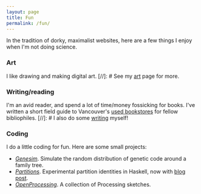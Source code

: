 ```yaml
---
layout: page
title: Fun
permalink: /fun/
---
```


In the tradition of dorky, maximalist websites, here are a few things I enjoy when I'm not doing science.

### Art

I like drawing and making digital art.
[//]: # See my [art](/art.md) page for more.

### Writing/reading

I'm an avid reader, and spend a lot of time/money fossicking
for books. I've written a short field guide to Vancouver's
[used bookstores](reviews/bookstores.md) for fellow
bibliophiles.
[//]: # I also do some [writing](/writing.md) myself!

### Coding

I do a little coding for fun.
Here are some small projects:

- [*Genesim*](https://github.com/hapax/genesim). Simulate the random
distribution of genetic code around a family tree.
- [*Partitions*](https://github.com/hapax/haskell-partitions). Experimental
  partition identities in Haskell, now with [blog post](https://hapax.github.io/mathematics/programming/haskell-partition/).
- [*OpenProcessing*](https://www.openprocessing.org/user/89003). A
collection of Processing sketches.
